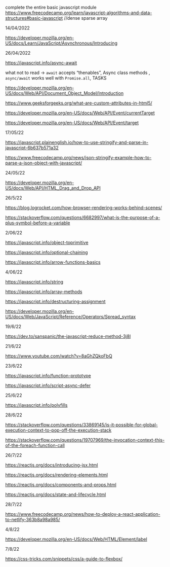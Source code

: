 complete the entire basic javascript module
https://www.freecodecamp.org/learn/javascript-algorithms-and-data-structures#basic-javascript
//dense sparse array

14/04/2022

https://developer.mozilla.org/en-US/docs/Learn/JavaScript/Asynchronous/Introducing

26/04/2022

https://javascript.info/async-await

what not to read -> `await` accepts “thenables”, Async class methods , `async/await` works well with `Promise.all`, TASKS

https://developer.mozilla.org/en-US/docs/Web/API/Document_Object_Model/Introduction

https://www.geeksforgeeks.org/what-are-custom-attributes-in-html5/

https://developer.mozilla.org/en-US/docs/Web/API/Event/currentTarget

https://developer.mozilla.org/en-US/docs/Web/API/Event/target

17/05/22

https://javascript.plainenglish.io/how-to-use-stringify-and-parse-in-javascript-6b637b571a32

https://www.freecodecamp.org/news/json-stringify-example-how-to-parse-a-json-object-with-javascript/

24/05/22

https://developer.mozilla.org/en-US/docs/Web/API/HTML_Drag_and_Drop_API

26/5/22

https://blog.logrocket.com/how-browser-rendering-works-behind-scenes/

https://stackoverflow.com/questions/6682997/what-is-the-purpose-of-a-plus-symbol-before-a-variable

2/06/22

https://javascript.info/object-toprimitive

https://javascript.info/optional-chaining

https://javascript.info/arrow-functions-basics

4/06/22

https://javascript.info/string

https://javascript.info/array-methods

https://javascript.info/destructuring-assignment

https://developer.mozilla.org/en-US/docs/Web/JavaScript/Reference/Operators/Spread_syntax

19/6/22

https://dev.to/sanspanic/the-javascript-reduce-method-3j8l

21/6/22

https://www.youtube.com/watch?v=8aGhZQkoFbQ

23/6/22

https://javascript.info/function-prototype

https://javascript.info/script-async-defer

25/6/22

https://javascript.info/polyfills

28/6/22

https://stackoverflow.com/questions/33869145/is-it-possible-for-global-execution-context-to-pop-off-the-execution-stack

https://stackoverflow.com/questions/19707969/the-invocation-context-this-of-the-foreach-function-call

26/7/22

https://reactjs.org/docs/introducing-jsx.html

https://reactjs.org/docs/rendering-elements.html

https://reactjs.org/docs/components-and-props.html

https://reactjs.org/docs/state-and-lifecycle.html

28/7/22

https://www.freecodecamp.org/news/how-to-deploy-a-react-application-to-netlify-363b8a98a985/

4/8/22

https://developer.mozilla.org/en-US/docs/Web/HTML/Element/label

7/8/22

https://css-tricks.com/snippets/css/a-guide-to-flexbox/
